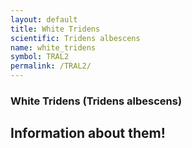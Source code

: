 ```yaml
---
layout: default
title: White Tridens
scientific: Tridens albescens
name: white_tridens
symbol: TRAL2
permalink: /TRAL2/
---
```


### White Tridens (Tridens albescens)

## Information about them!

